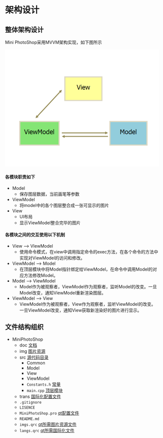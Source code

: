 # 架构设计

## 整体架构设计

Mini PhotoShop采用MVVM架构实现，如下图所示

![](pic\ry1.png)

#### 各模块职责如下

- Model
   - 保存图层数据，当前画笔等参数
- ViewModel
   - 将model中的各个图层整合成一张可显示的图片
- View
   - UI布局
   - 显示ViewModel整合完毕的图片

#### 各模块之间的交互使用以下机制

- View --> VIewModel
  - 使用命令模式，在view中调用指定命令的exec方法，在各个命令的方法中实现对ViewModel的访问和修改。
- ViewModel --> Model
  - 在顶层模块中将Model指针绑定给ViewModel，在命令中调用Model的对应方法修改Model。
- Model --> ViewModel
  - Model作为被观察者，ViewModel作为观察者，监听Model的改变。一旦Model改变，通知ViewModel重新渲染图层。
- ViewModel --> View
  - ViewModel作为被观察者，View作为观察者，监听ViewModel的改变。一旦ViewModel改变，通知View获取新渲染好的图片进行显示。



## 文件结构组织

- MiniPhotoShop
  - doc <u>文档</u>
  - img <u>图片资源</u>
  - src <u>源代码目录</u>
    - Common
    - Model
    - View
    - ViewModel
    - `Constants.h`  <u>常量</u>
    - `main.cpp`  <u>顶层模块</u>
  - trans <u>国际化配置文件</u>
  - `.gitignore`
  - `LISENCE` 
  - `MiniPhotoShop.pro` <u>qt配置文件</u>
  - `README.md` 
  - `imgs.qrc` <u>qt所需图片资源文件</u>
  - `langs.qrc` <u>qt所需国际化文件</u>